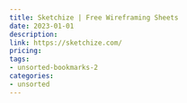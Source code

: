 ```yaml
---
title: Sketchize | Free Wireframing Sheets
date: 2023-01-01
description: 
link: https://sketchize.com/
pricing: 
tags: 
- unsorted-bookmarks-2 
categories: 
- unsorted 
---
```


